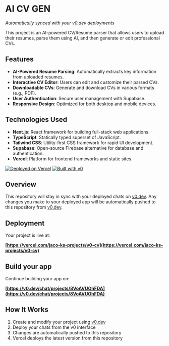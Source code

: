 # AI CV GEN

*Automatically synced with your [v0.dev](https://v0.dev) deployments*

This project is an AI-powered CV/Resume parser that allows users to upload their resumes, parse them using AI, and then generate or edit professional CVs.

## Features

*   **AI-Powered Resume Parsing**: Automatically extracts key information from uploaded resumes.
*   **Interactive CV Editor**: Users can edit and customize their parsed CVs.
*   **Downloadable CVs**: Generate and download CVs in various formats (e.g., PDF).
*   **User Authentication**: Secure user management with Supabase.
*   **Responsive Design**: Optimized for both desktop and mobile devices.

## Technologies Used

*   **Next.js**: React framework for building full-stack web applications.
*   **TypeScript**: Statically typed superset of JavaScript.
*   **Tailwind CSS**: Utility-first CSS framework for rapid UI development.
*   **Supabase**: Open-source Firebase alternative for database and authentication.
*   **Vercel**: Platform for frontend frameworks and static sites.

[![Deployed on Vercel](https://img.shields.io/badge/Deployed%20on-Vercel-black?style=for-the-badge&logo=vercel)](https://vercel.com/jaco-ks-projects/v0-cv)
[![Built with v0](https://img.shields.io/badge/Built%20with-v0.dev-black?style=for-the-badge)](https://v0.dev/chat/projects/8VoAVUOhFDA)

## Overview

This repository will stay in sync with your deployed chats on [v0.dev](https://v0.dev).
Any changes you make to your deployed app will be automatically pushed to this repository from [v0.dev](https://v0.dev).

## Deployment

Your project is live at:

**[https://vercel.com/jaco-ks-projects/v0-cv](https://vercel.com/jaco-ks-projects/v0-cv)**

## Build your app

Continue building your app on:

**[https://v0.dev/chat/projects/8VoAVUOhFDA](https://v0.dev/chat/projects/8VoAVUOhFDA)**

## How It Works

1. Create and modify your project using [v0.dev](https://v0.dev)
2. Deploy your chats from the v0 interface
3. Changes are automatically pushed to this repository
4. Vercel deploys the latest version from this repository
